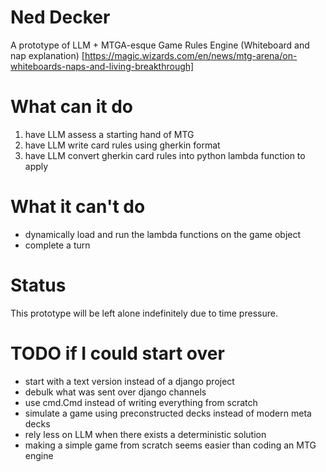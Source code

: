 # Ned Decker
A prototype of LLM + MTGA-esque Game Rules Engine (Whiteboard and nap explanation) [https://magic.wizards.com/en/news/mtg-arena/on-whiteboards-naps-and-living-breakthrough]

# What can it do
1. have LLM assess a starting hand of MTG
2. have LLM write card rules using gherkin format
3. have LLM convert gherkin card rules into python lambda function to apply

# What it can't do
- dynamically load and run the lambda functions on the game object
- complete a turn

# Status
This prototype will be left alone indefinitely due to time pressure.

# TODO if I could start over
- start with a text version instead of a django project
- debulk what was sent over django channels
- use cmd.Cmd instead of writing everything from scratch
- simulate a game using preconstructed decks instead of modern meta decks
- rely less on LLM when there exists a deterministic solution
- making a simple game from scratch seems easier than coding an MTG engine
